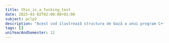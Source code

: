 ```yaml
---
title: this_is_a_fucking_test
date: 2025-03-02T02:00:00+02:00
subject: pclp2
description: "Acest cod ilustrează structura de bază a unui program C++, incluzând librării, funcția principală `main` și utilizarea `cout` pentru afișarea textului la ieșirea standard."
tags: []
uniYearAndSemester: 12
---
```


